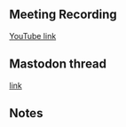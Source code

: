## Meeting Recording

[YouTube link](https://youtu.be/zabBQfWxbK0?si=_TLZRgBrZCATyVW6)


## Mastodon thread

[link](https://neuromatch.social/@OREL/112861507779431567)


## Notes
